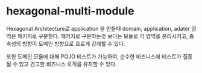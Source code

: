 # hexagonal-multi-module

Hexagonal Architecture로 application 을 만들때 domain, application, adater 영역은 패키지로 구분한다. 
패키지로 구분하는것 보다는 모듈로 각 영역을 분리시키고, 종속성의 방향이 도메인 방향으로 흐르게 강제할 수 있다.

또한 도메인 모듈에 대해 POJO 테스트가 가능하여, 순수한 비즈니스에 테스트가 집중될 수 있고 견고한 비즈니스 로직을 유지할 수 있다.
